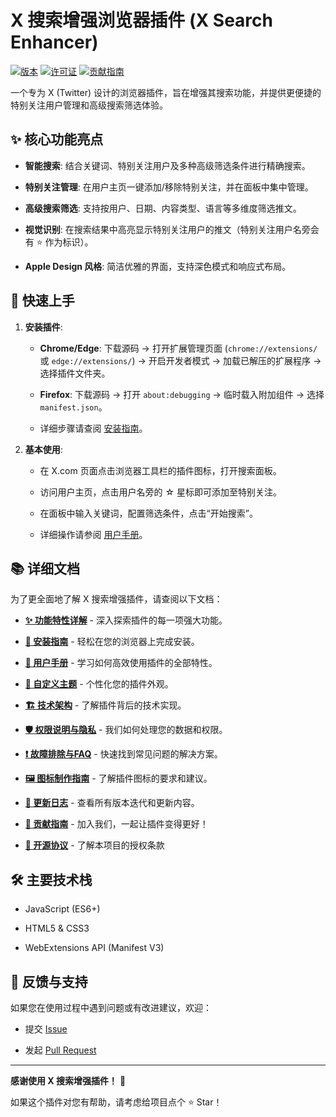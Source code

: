 # X 搜索增强浏览器插件 (X Search Enhancer)

[![版本](https://img.shields.io/badge/version-1.2.0-blue)](docs/CHANGELOG.md)
[![许可证](https://img.shields.io/badge/license-GPL--3.0-green)](LICENSE.md)
[![贡献指南](https://img.shields.io/badge/PRs-welcome-brightgreen.svg)](docs/CONTRIBUTING_GUIDE.md)

一个专为 X (Twitter) 设计的浏览器插件，旨在增强其搜索功能，并提供更便捷的特别关注用户管理和高级搜索筛选体验。

## ✨ 核心功能亮点

* **智能搜索**: 结合关键词、特别关注用户及多种高级筛选条件进行精确搜索。

* **特别关注管理**: 在用户主页一键添加/移除特别关注，并在面板中集中管理。

* **高级搜索筛选**: 支持按用户、日期、内容类型、语言等多维度筛选推文。

* **视觉识别**: 在搜索结果中高亮显示特别关注用户的推文（特别关注用户名旁会有 ⭐️ 作为标识）。

* **Apple Design 风格**: 简洁优雅的界面，支持深色模式和响应式布局。

## 🚀 快速上手

1.  **安装插件**:
    * **Chrome/Edge**: 下载源码 -> 打开扩展管理页面 (`chrome://extensions/` 或 `edge://extensions/`) -> 开启开发者模式 -> 加载已解压的扩展程序 -> 选择插件文件夹。

    * **Firefox**: 下载源码 -> 打开 `about:debugging` -> 临时载入附加组件 -> 选择 `manifest.json`。

    * 详细步骤请查阅 [安装指南](docs/INSTALLATION_GUIDE.md)。

2.  **基本使用**:
    * 在 X.com 页面点击浏览器工具栏的插件图标，打开搜索面板。

    * 访问用户主页，点击用户名旁的 ☆ 星标即可添加至特别关注。

    * 在面板中输入关键词，配置筛选条件，点击“开始搜索”。

    * 详细操作请参阅 [用户手册](docs/USAGE_GUIDE.md)。

## 📚 详细文档

为了更全面地了解 X 搜索增强插件，请查阅以下文档：

* **[✨ 功能特性详解](docs/FEATURES_DETAILED.md)** - 深入探索插件的每一项强大功能。

* **[🚀 安装指南](docs/INSTALLATION_GUIDE.md)** - 轻松在您的浏览器上完成安装。

* **[📖 用户手册](docs/USAGE_GUIDE.md)** - 学习如何高效使用插件的全部特性。

* **[🎨 自定义主题](docs/CUSTOMIZATION_GUIDE.md)** - 个性化您的插件外观。

* **[🏗️ 技术架构](docs/TECHNICAL_ARCHITECTURE.md)** - 了解插件背后的技术实现。

* **[🛡️ 权限说明与隐私](docs/PERMISSIONS_EXPLAINED.md)** - 我们如何处理您的数据和权限。

* **[❗ 故障排除与FAQ](docs/TROUBLESHOOTING.md)** - 快速找到常见问题的解决方案。

* **[🖼️ 图标制作指南](docs/ICONS_GUIDE.md)** - 了解插件图标的要求和建议。

* **[🔄 更新日志](docs/CHANGELOG.md)** - 查看所有版本迭代和更新内容。

* **[🤝 贡献指南](docs/CONTRIBUTING_GUIDE.md)** - 加入我们，一起让插件变得更好！

* **[📄 开源协议](LICENSE.md)** - 了解本项目的授权条款

## 🛠️ 主要技术栈

* JavaScript (ES6+)

* HTML5 & CSS3

* WebExtensions API (Manifest V3)

## 💬 反馈与支持

如果您在使用过程中遇到问题或有改进建议，欢迎：

* 提交 [Issue](../../issues)

* 发起 [Pull Request](../../pulls)

---

**感谢使用 X 搜索增强插件！** 🎉

如果这个插件对您有帮助，请考虑给项目点个 ⭐ Star！